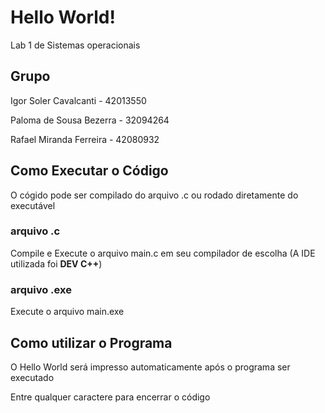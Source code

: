 # Hello World!
Lab 1 de Sistemas operacionais

## Grupo

Igor Soler Cavalcanti - 42013550

Paloma de Sousa Bezerra - 32094264

Rafael Miranda Ferreira - 42080932


## Como Executar o Código
O cógido pode ser compilado do arquivo .c ou rodado diretamente do executável

### arquivo .c
Compile e Execute o arquivo main.c em seu compilador de escolha (A IDE utilizada foi **DEV C++**)

### arquivo .exe
Execute o arquivo main.exe

## Como utilizar o Programa
O Hello World será impresso automaticamente após o programa ser executado

Entre qualquer caractere para encerrar o código
